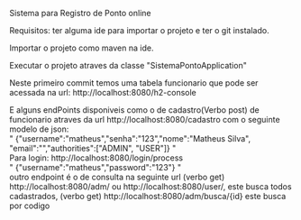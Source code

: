 Sistema para Registro de Ponto online

Requisitos: ter alguma ide para importar o projeto e ter o git instalado.

Importar o projeto como maven na ide.


Executar o projeto atraves da classe "SistemaPontoApplication"

Neste primeiro commit temos uma tabela funcionario que pode ser acessada na url: http://localhost:8080/h2-console

E alguns endPoints disponiveis como o de cadastro(Verbo post) de funcionario atraves da url http://localhost:8080/cadastro com o seguinte modelo de json:\
"
{"username":"matheus","senha":"123","nome":"Matheus Silva", "email":"","authorities":["ADMIN", "USER"]}
"
\
Para login: http://localhost:8080/login/process \
"
{"username":"matheus","password":"123"}
"\
outro endpoint é o de consulta na seguinte url (verbo get) http://localhost:8080/adm/ ou http://localhost:8080/user/, este busca todos cadastrados, (verbo get) http://localhost:8080/adm/busca/{id}
este busca por codigo
